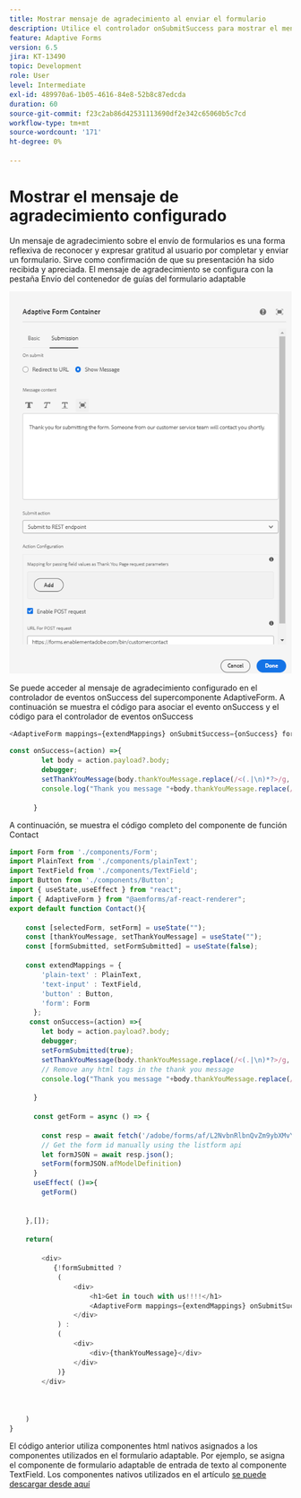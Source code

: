 ```yaml
---
title: Mostrar mensaje de agradecimiento al enviar el formulario
description: Utilice el controlador onSubmitSuccess para mostrar el mensaje de agradecimiento configurado en la aplicación react
feature: Adaptive Forms
version: 6.5
jira: KT-13490
topic: Development
role: User
level: Intermediate
exl-id: 489970a6-1b05-4616-84e8-52b8c87edcda
duration: 60
source-git-commit: f23c2ab86d42531113690df2e342c65060b5c7cd
workflow-type: tm+mt
source-wordcount: '171'
ht-degree: 0%

---
```


# Mostrar el mensaje de agradecimiento configurado

Un mensaje de agradecimiento sobre el envío de formularios es una forma reflexiva de reconocer y expresar gratitud al usuario por completar y enviar un formulario. Sirve como confirmación de que su presentación ha sido recibida y apreciada. El mensaje de agradecimiento se configura con la pestaña Envío del contenedor de guías del formulario adaptable

![mensaje de agradecimiento](assets/thank-you-message.png)

Se puede acceder al mensaje de agradecimiento configurado en el controlador de eventos onSuccess del supercomponente AdaptiveForm.
A continuación se muestra el código para asociar el evento onSuccess y el código para el controlador de eventos onSuccess

```javascript
<AdaptiveForm mappings={extendMappings} onSubmitSuccess={onSuccess} formJson={selectedForm}/>
```

```javascript
const onSuccess=(action) =>{
        let body = action.payload?.body;
        debugger;
        setThankYouMessage(body.thankYouMessage.replace(/<(.|\n)*?>/g, ''));
        console.log("Thank you message "+body.thankYouMessage.replace(/<(.|\n)*?>/g, ''));

      }
```

A continuación, se muestra el código completo del componente de función Contact

```javascript
import Form from './components/Form';
import PlainText from './components/plainText';
import TextField from './components/TextField';
import Button from './components/Button';
import { useState,useEffect } from "react";
import { AdaptiveForm } from "@aemforms/af-react-renderer";
export default function Contact(){
  
    const [selectedForm, setForm] = useState("");
    const [thankYouMessage, setThankYouMessage] = useState("");
    const [formSubmitted, setFormSubmitted] = useState(false);
  
    const extendMappings = {
        'plain-text' : PlainText,
        'text-input' : TextField,
        'button' : Button,
        'form': Form
      };
     const onSuccess=(action) =>{
        let body = action.payload?.body;
        debugger;
        setFormSubmitted(true);
        setThankYouMessage(body.thankYouMessage.replace(/<(.|\n)*?>/g, ''));
        // Remove any html tags in the thank you message
        console.log("Thank you message "+body.thankYouMessage.replace(/<(.|\n)*?>/g, ''));

      }
      
      const getForm = async () => {
        
        const resp = await fetch('/adobe/forms/af/L2NvbnRlbnQvZm9ybXMvYWYvY29udGFjdHVz');
        // Get the form id manually using the listform api
        let formJSON = await resp.json();
        setForm(formJSON.afModelDefinition)
      }
      useEffect( ()=>{
        getForm()
        

    },[]);
    
    return(
        
        <div>
           {!formSubmitted ?
            (
                <div>
                    <h1>Get in touch with us!!!!</h1>
                    <AdaptiveForm mappings={extendMappings} onSubmitSuccess={onSuccess} formJson={selectedForm}/>
                </div>
            ) :
            (
                <div>
                    <div>{thankYouMessage}</div>
                </div>
            )}
        </div>
      
          
        
    )
}
```

El código anterior utiliza componentes html nativos asignados a los componentes utilizados en el formulario adaptable. Por ejemplo, se asigna el componente de formulario adaptable de entrada de texto al componente TextField. Los componentes nativos utilizados en el artículo [se puede descargar desde aquí](./assets/native-components.zip)
